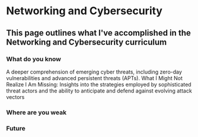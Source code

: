 # Networking and Cybersecurity

## This page outlines what I've accomplished in the Networking and Cybersecurity curriculum

### What do you know
A deeper comprehension of emerging cyber threats, including zero-day vulnerabilities and advanced persistent threats (APTs).
What I Might Not Realize I Am Missing:
Insights into the strategies employed by sophisticated threat actors and the ability to anticipate and defend against evolving attack vectors

### Where are you weak

### Future 
